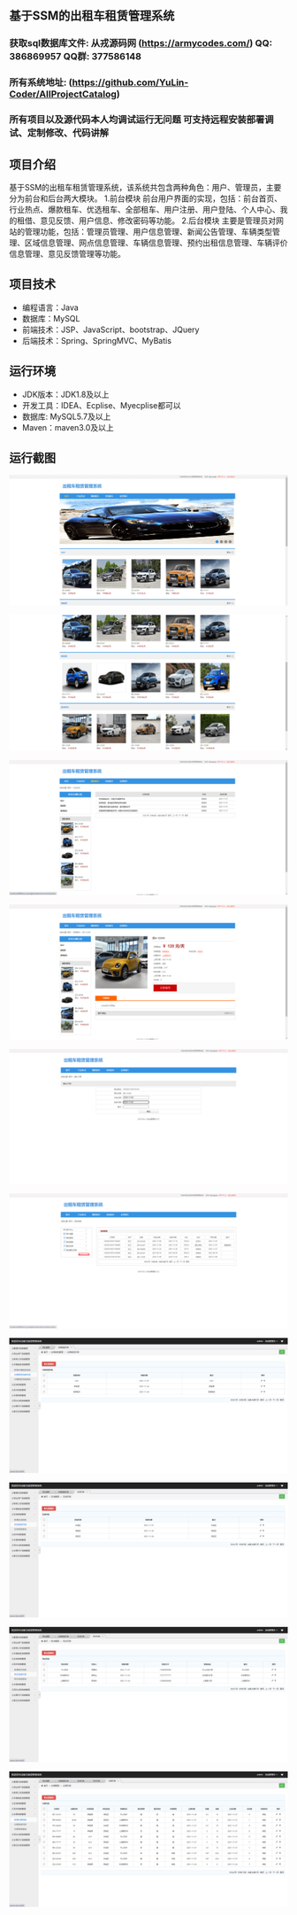 ## 基于SSM的出租车租赁管理系统

###  获取sql数据库文件: 从戎源码网 (https://armycodes.com/) QQ: 386869957 QQ群: 377586148
###  所有系统地址: (https://github.com/YuLin-Coder/AllProjectCatalog) 
###  所有项目以及源代码本人均调试运行无问题 可支持远程安装部署调试、定制修改、代码讲解

## 项目介绍
基于SSM的出租车租赁管理系统，该系统共包含两种角色：用户、管理员，主要分为前台和后台两大模块。
1.前台模块
前台用户界面的实现，包括：前台首页、行业热点、爆款租车、优选租车、全部租车、用户注册、用户登陆、个人中心、我的租借、意见反馈、用户信息、修改密码等功能。
2.后台模块
主要是管理员对网站的管理功能，包括：管理员管理、用户信息管理、新闻公告管理、车辆类型管理、区域信息管理、网点信息管理、车辆信息管理、预约出租信息管理、车辆评价信息管理、意见反馈管理等功能。

## 项目技术
- 编程语言：Java
- 数据库：MySQL
- 前端技术：JSP、JavaScript、bootstrap、JQuery
- 后端技术：Spring、SpringMVC、MyBatis

## 运行环境
- JDK版本：JDK1.8及以上
- 开发工具：IDEA、Ecplise、Myecplise都可以
- 数据库: MySQL5.7及以上
- Maven：maven3.0及以上

## 运行截图
![](screenshot/1.png)

![](screenshot/2.png)

![](screenshot/3.png)

![](screenshot/4.png)

![](screenshot/5.png)

![](screenshot/6.png)

![](screenshot/7.png)

![](screenshot/8.png)

![](screenshot/9.png)

![](screenshot/10.png)